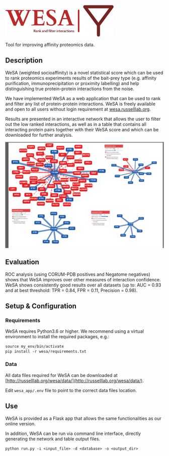 <img src="wesa_app/static/images/header.png" height="100">

Tool for improving affinity proteomics data.

## Description
WeSA (weighted socioaffinity) is a novel statistical score which can be used to rank proteomics experiments results of the bait-prey type (e.g. affinity purification, immunoprecipitation or proximity labelling) and help distinguishing true protein-protein interactions from the noise. 

We have implemented WeSA as a web application that can be used to rank and filter any list of protein-protein interactions. 
WeSA is freely available and open to all users without login requirement at [wesa.russelllab.org](https://wesa.russelllab.org).

Results are presented in an interactive network that allows the user to filter out the low ranked interactions, 
as well as in a table that contains all interacting protein pairs together with their WeSA score and which can be downloaded for further analysis.

<img src="wesa_app/static/images/wesa_example.png">

## Evaluation
ROC analysis (using CORUM-PDB positives and Negatome negatives) shows that WeSA improves 
over other measures of interaction confidence. WeSA shows consistently good results over 
all datasets (up to: AUC = 0.93 and at best threshold: TPR = 0.84, FPR = 0.11, 
Precision = 0.98).


## Setup & Configuration

### Requirements
WeSA requires Python3.6 or higher. We recommend using a virtual environment to install the required packages, e.g.:
```shell
source my_env/bin/activate
pip install -r wesa/requirements.txt
```

### Data
All data files required for WeSA can be downloaded at [http://russelllab.org/wesa/data/](http://russelllab.org/wesa/data/).

Edit `wesa_app/.env` file to point to the correct data files location. 


## Use
WeSA is provided as a Flask app that allows the same functionalities as our online version.

In addition, WeSA can be run via command line interface, directly generating the network and table output files.
```shell
python run.py -i <input_file> -d <database> -o <output_dir>
```
